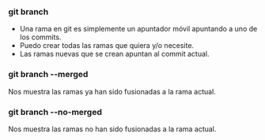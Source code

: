 ### git branch
+ Una rama en git es simplemente un apuntador móvil apuntando a uno de los commits.
+ Puedo crear todas las ramas que quiera y/o necesite.
+ Las ramas nuevas que se crean apuntan al commit actual.

### git branch --merged
Nos muestra las ramas ya han sido fusionadas a la rama actual.

### git branch --no-merged
Nos muestra las ramas no han sido fusionadas a la rama actual.
